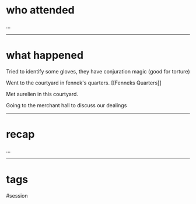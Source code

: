 # who attended

...

---
# what happened

Tried to identify some gloves, they have conjuration magic (good for torture)

Went to the courtyard in fennek's quarters. [[Fenneks Quarters]]

Met aurelien in this courtyard.

Going to the merchant hall to discuss our dealings

---
# recap

...

---
# tags

#session